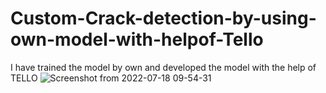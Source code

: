 # Custom-Crack-detection-by-using-own-model-with-helpof-Tello

I have trained the model by own and developed the model with the help of TELLO
![Screenshot from 2022-07-18 09-54-31](https://user-images.githubusercontent.com/88920707/180148521-941ad3ff-2cd3-4581-8955-8153ad3762b6.png)
